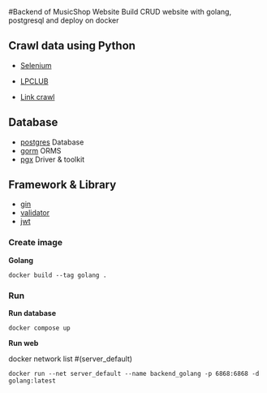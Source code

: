 #Backend of MusicShop Website 
Build CRUD website with golang, postgresql and deploy on docker


## Crawl data using Python
- [Selenium](https://pypi.org/project/selenium/)

- [LPCLUB](https://lpclub.vn/)
- [Link crawl]()

## Database
- [postgres](https://hub.docker.com/_/postgres) Database
- [gorm](https://github.com/go-gorm/gorm) ORMS
- [pgx](https://github.com/jackc/pgx) Driver & toolkit

## Framework & Library
- [gin](https://github.com/gin-gonic/gin)
- [validator](https://github.com/go-playground/validator)
- [jwt](https://github.com/golang-jwt/jwt)

[//]: # (- [migrate]&#40;https://github.com/golang-migrate/migrate&#41;)

### Create image

**Golang**
```
docker build --tag golang .
```

### Run

**Run database**
```
docker compose up
```

**Run web**

docker network list #(server_default)
```
docker run --net server_default --name backend_golang -p 6868:6868 -d golang:latest
```

